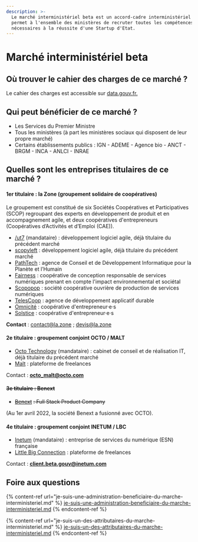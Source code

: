 ```yaml
---
description: >-
  Le marché interministériel beta est un accord-cadre interministériel qui
  permet à l'ensemble des ministères de recruter toutes les compétences
  nécessaires à la réussite d'une Startup d'Etat.
---
```


# Marché interministériel beta

## Où trouver le cahier des charges de ce marché ?

Le cahier des charges est accessible sur [data.gouv.fr.](https://www.data.gouv.fr/fr/datasets/realisation-de-services-publics-numeriques-en-mode-produit-coordonnes-par-le-programme-interministeriel-beta-gouv/)&#x20;

## Qui peut bénéficier de ce marché ?

* Les Services du Premier Ministre
* Tous les ministères (à part les ministères sociaux qui disposent de leur propre marché)
* Certains établissements publics : IGN - ADEME - Agence bio - ANCT - BRGM - INCA - ANLCI - INRAE

## Quelles sont les entreprises titulaires de ce marché ?

#### 1er titulaire : la Zone (groupement solidaire de coopératives)

Le groupement est constitué de six Sociétés Coopératives et Participatives (SCOP) regroupant des experts en développement de produit et en accompagnement agile, et deux coopératives d'entrepreneurs (Coopératives d’Activités et d’Emploi (CAE)).

* [/ut7](https://ut7.fr/) (mandataire) : développement logiciel agile, déjà titulaire du précédent marché
* [scopyleft](http://scopyleft.fr/) : développement logiciel agile, déjà titulaire du précédent marché
* [PathTech](https://pathtech.fr/) : agence de Conseil et de Développement Informatique pour la Planète et l’Humain
* [Fairness](https://fairness.coop/) : coopérative de conception responsable de services numériques prenant en compte l'impact environnemental et sociétal
* [Scopopop](https://scopopop.com/) : société coopérative ouvrière de production de services numériques
* [TelesCoop](https://www.telescoop.fr/) : agence de développement applicatif durable
* [Omnicité](https://omnicite.fr/) : coopérative d'entrepreneur·e·s
* [Solstice](https://solstice.coop/) : coopérative d'entrepreneur·e·s

**Contact** : contact@la.zone ; devis@la.zone

#### 2e titulaire : groupement conjoint OCTO / MALT

* [Octo Technology](https://www.octo.com/) (mandataire) : cabinet de conseil et de réalisation IT, déjà titulaire du précédent marché
* [Malt](https://www.malt.fr/) : plateforme de freelances

Contact : [**octo\_malt@octo.com**](mailto:octo\_malt@octo.com)

#### ~~3e titulaire : Benext~~

* [~~Benext~~](https://www.benextcompany.com/) ~~: Full Stack Product Company~~

(Au 1er avril 2022, la société Benext a fusionné avec OCTO).&#x20;

#### 4e titulaire : groupement conjoint INETUM / LBC

* [Inetum](https://gfi.world/fr-fr/) (mandataire) : entreprise de services du numérique (ESN) française
* [Little Big Connection](https://www.littlebigconnection.com/fr/) : plateforme de freelances

Contact : [**client.beta.gouv@inetum.com**](mailto:client.beta.gouv@inetum.com)

## Foire aux questions

{% content-ref url="je-suis-une-administration-beneficiaire-du-marche-interministeriel.md" %}
[je-suis-une-administration-beneficiaire-du-marche-interministeriel.md](je-suis-une-administration-beneficiaire-du-marche-interministeriel.md)
{% endcontent-ref %}

{% content-ref url="je-suis-un-des-attributaires-du-marche-interministeriel.md" %}
[je-suis-un-des-attributaires-du-marche-interministeriel.md](je-suis-un-des-attributaires-du-marche-interministeriel.md)
{% endcontent-ref %}
